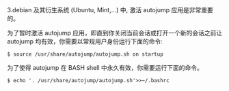 3.debian 及其衍生系统 (Ubuntu, Mint,…) 中, 激活 autojump 应用是非常重要的。

为了暂时激活 autojump 应用，即直到你关闭当前会话或打开一个新的会话之前让 autojump 均有效，你需要以常规用户身份运行下面的命令:

    $ source /usr/share/autojump/autojump.sh on startup

为了使得 autojump 在 BASH shell 中永久有效，你需要运行下面的命令。

    $ echo '. /usr/share/autojump/autojump.sh'>>~/.bashrc

